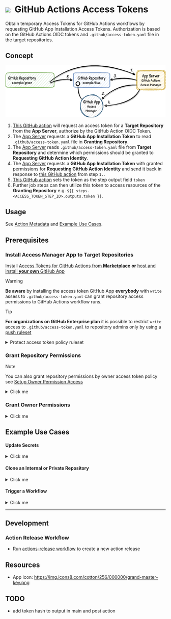 # ![](https://img.icons8.com/cotton/64/000000/grand-master-key.png)&nbsp; GitHub Actions Access Tokens

Obtain temporary Access Tokens for GitHub Actions workflows by requesting GitHub App Installation Access Tokens.
Authorization is based on the GitHub Actions OIDC tokens and `.github/access-token.yaml` file in the target repositories.

## Concept
<p>
  <picture>
    <source media="(prefers-color-scheme: dark)"
      srcset="/action/docs/workflow_dark.png">
    <img alt="" src="/action/docs/workflow.png">
  </picture>
</p>

1. [This GitHub action](https://github.com/marketplace/actions/access-tokens-for-github-actions) will request an access token for a **Target Repository** from the **App Server**, authorize by the GitHub Action OIDC Token.
2. The [App Server](/server) requests a **GitHub App Installation Token** to read `.github/access-token.yaml` file in **Granting Repository**.
3. The [App Server](/server) reads `.github/access-token.yaml` file from **Target Repository** and determine which permissions should be granted to **Requesting GitHub Action Identity**.
4. The [App Server](/server) requests a **GitHub App Installation Token** with granted permissions for **Requesting GitHub Action Identity** and send it back in response to [this GitHub action](https://github.com/marketplace/actions/access-manager-for-github-actions) from step `1.`.
5. [This GitHub action](https://github.com/marketplace/actions/access-tokens-for-github-actions) sets the token as the step output field `token`
6. Further job steps can then utilize this token to access resources of the **Granting Repository** e.g. `${{ steps.<ACCESS_TOKEN_STEP_ID>.outputs.token }}`.

## Usage
See [Action Metadata](/action/action.yaml) and [Example Use Cases](#example-use-cases).

## Prerequisites

### Install Access Manager App to Target Repositories

Install [Access Tokens for GitHub Actions from **Marketplace**](https://github.com/marketplace/access-manager-for-github-actions)
 **or** [host and install **your own** GitHub App](/server/README.md)

> [!WARNING]
> **Be aware** by installing the access token GitHub App **everybody** with `write` assess to `.github/access-token.yaml` can grant repository access permissions to GitHub Actions workflow runs.

> [!TIP]
> **For organizations on GitHub Enterprise plan** it is possible to restrict `write` access to `.github/access-token.yaml` to repository admins only by using a [push ruleset](https://docs.github.com/en/repositories/configuring-branches-and-merges-in-your-repository/managing-rulesets/about-rulesets#push-rulesets)
<details><summary>Protect access token policy ruleset</summary>
  
  - [Create a new push ruleset](https://github.com/organizations/YOUR-ORGANIZATION/settings/rules/new?target=push)
- Set `Ruleset Name` to `Protect access token policy`
- Set `Enforcement status` to `Active`
- Hit `Add bypass`, select `Repository admin` and hit `Add selected`
- Set `Target repositories` to `All repositories`
- Enable `Restrict file paths`, hit `Add file path`, set `File path` to `.github/access-token.yaml` and hit `Add file path`
- Hit `Create` button

 </details>

### Grant Repository Permissions
> [!Note]
> You can also grant repository permissions by owner access token policy see [Setup Owner Permission Access](#grant-owner-permissions)

<details><summary>Click me</summary>

To grant repository permission create an `access-token.yaml` file within the `.github/` directory of the target repository with [this template content](/action/docs/access-token.repo-template.yaml)


#### Repository Access Policy Example

</details>

### Grant Owner Permissions
<details><summary>Click me</summary>

To grant owner specific or owner wide permission create a `OWNER/.github-access-token` repository and create an `access-token.yaml` file at root of the repository with [this template content](/action/docs/access-token.owner-template.yaml)

</details>

## Example Use Cases

#### Update Secrets
<details><summary>Click me</summary>

```yaml
on:
  workflow_dispatch:
  schedule:
    - cron: '0 12 * * *' # every day at 12:00 UTC

jobs:
  update-secret:
    runs-on: ubuntu-latest
    permissions:
      id-token: write
      
    steps:
      - uses: qoomon/actions--access-token@v3
        id: access-token
        with:
          permissions: |
              secrets: write

      - name: Update secret
        run: >- 
          gh secret 
          set 'API_KEY' 
          --body "$(date +%s)" 
          --repo ${{ github.repository }}
        env:
          GITHUB_TOKEN: ${{ steps.access-token.outputs.token }}

  read-secret:
    needs: update-secret
    runs-on: ubuntu-latest
    steps:
      - run: echo ${{ secrets.API_KEY }}
```

 </details>

#### Clone an Internal or Private Repository
<details><summary>Click me</summary>

```yaml
name: GitHub Actions Access Manager Example
on:
  workflow_dispatch:
  push:
    branches:
      - main

jobs:
  checkout:
    runs-on: ubuntu-latest
    permissions:
      contents: read
      id-token: write

    steps:
      - uses: qoomon/actions--access-token@v3
        id: access-token
        with:
          repository: [target repository]
          permissions: |
            contents: read

      - uses: actions/checkout@v4
        with:
          repository: [target repository]
          token: ${{ steps.access-token.outputs.token }}
```

 </details>

#### Trigger a Workflow
<details><summary>Click me</summary>

```yaml
on:
workflow_dispatch:
push:
  branches:
    - main

permissions:
id-token: write

jobs:
build:
  runs-on: ubuntu-latest
  steps:
    - uses: qoomon/actions--access-token@v3
      id: access-token
      with:
        permissions: |
          actions: write
          
    - name: Trigger workflow
      run: >-
        gh workflow 
        run [target workflow].yml
        --field logLevel=debug
      env:
        GITHUB_TOKEN: ${{steps.access-token.outputs.token}}
    # ...
```

</details>

---

## Development

### Action Release Workflow
- Run [actions-release workflow](https://github.com/qoomon/actions--access-token/actions/workflows/action-release.yml) to create a new action release

## Resources
* App icon: https://img.icons8.com/cotton/256/000000/grand-master-key.png

## TODO
- add token hash to output in main and post action

